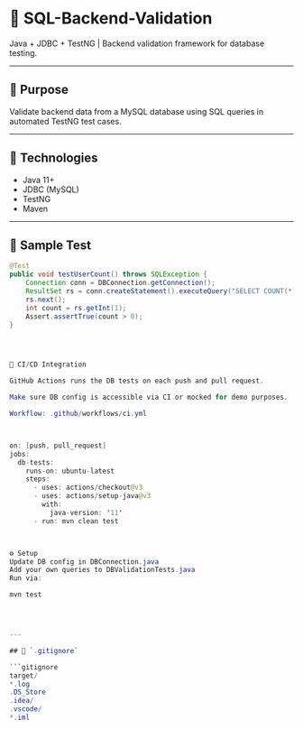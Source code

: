 # 🔹 SQL-Backend-Validation

Java + JDBC + TestNG | Backend validation framework for database testing.

---

## 🚀 Purpose

Validate backend data from a MySQL database using SQL queries in automated TestNG test cases.

---

## 🧪 Technologies

- Java 11+
- JDBC (MySQL)
- TestNG
- Maven

---

## 📄 Sample Test

```java
@Test
public void testUserCount() throws SQLException {
    Connection conn = DBConnection.getConnection();
    ResultSet rs = conn.createStatement().executeQuery("SELECT COUNT(*) FROM users");
    rs.next();
    int count = rs.getInt(1);
    Assert.assertTrue(count > 0);
}




🔁 CI/CD Integration

GitHub Actions runs the DB tests on each push and pull request.

Make sure DB config is accessible via CI or mocked for demo purposes.

Workflow: .github/workflows/ci.yml



on: [push, pull_request]
jobs:
  db-tests:
    runs-on: ubuntu-latest
    steps:
      - uses: actions/checkout@v3
      - uses: actions/setup-java@v3
        with:
          java-version: '11'
      - run: mvn clean test



⚙️ Setup
Update DB config in DBConnection.java
Add your own queries to DBValidationTests.java
Run via:

mvn test




---

## 📄 `.gitignore`

```gitignore
target/
*.log
.DS_Store
.idea/
.vscode/
*.iml
